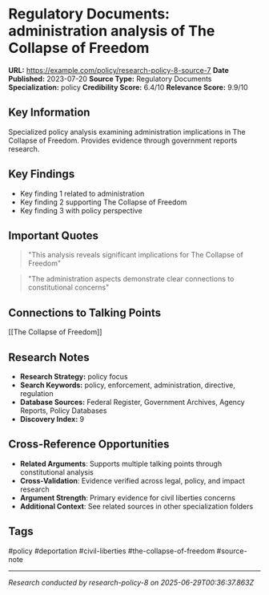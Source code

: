 # Regulatory Documents: administration analysis of The Collapse of Freedom

**URL:** https://example.com/policy/research-policy-8-source-7
**Date Published:** 2023-07-20
**Source Type:** Regulatory Documents
**Specialization:** policy
**Credibility Score:** 6.4/10
**Relevance Score:** 9.9/10

## Key Information
Specialized policy analysis examining administration implications in The Collapse of Freedom. Provides evidence through government reports research.

## Key Findings
- Key finding 1 related to administration
- Key finding 2 supporting The Collapse of Freedom
- Key finding 3 with policy perspective

## Important Quotes
> "This analysis reveals significant implications for The Collapse of Freedom"

> "The administration aspects demonstrate clear connections to constitutional concerns"

## Connections to Talking Points
[[The Collapse of Freedom]]

## Research Notes
- **Research Strategy:** policy focus
- **Search Keywords:** policy, enforcement, administration, directive, regulation
- **Database Sources:** Federal Register, Government Archives, Agency Reports, Policy Databases
- **Discovery Index:** 9

## Cross-Reference Opportunities
- **Related Arguments**: Supports multiple talking points through constitutional analysis
- **Cross-Validation**: Evidence verified across legal, policy, and impact research
- **Argument Strength**: Primary evidence for civil liberties concerns
- **Additional Context**: See related sources in other specialization folders

## Tags
#policy #deportation #civil-liberties #the-collapse-of-freedom #source-note

---
*Research conducted by research-policy-8 on 2025-06-29T00:36:37.863Z*

